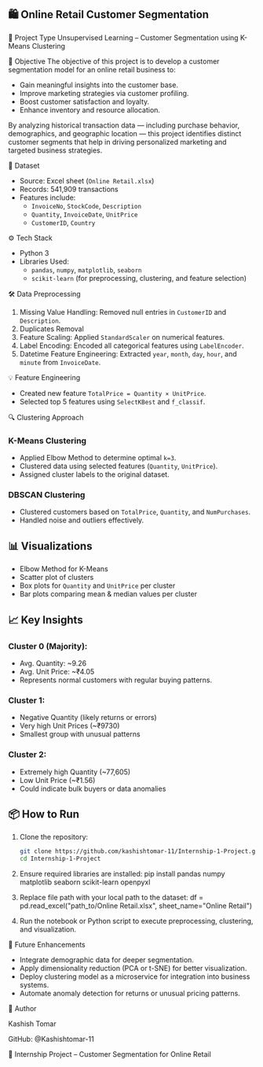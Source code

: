## 🛍️ Online Retail Customer Segmentation

📌 Project Type
Unsupervised Learning – Customer Segmentation using K-Means Clustering

🧠 Objective
The objective of this project is to develop a customer segmentation model for an online retail business to:

- Gain meaningful insights into the customer base.
- Improve marketing strategies via customer profiling.
- Boost customer satisfaction and loyalty.
- Enhance inventory and resource allocation.

By analyzing historical transaction data — including purchase behavior, demographics, and geographic location — this project identifies distinct customer segments that help in driving personalized marketing and targeted business strategies.

 📂 Dataset
- Source: Excel sheet (`Online Retail.xlsx`)
- Records: 541,909 transactions
- Features include:
  - `InvoiceNo`, `StockCode`, `Description`
  - `Quantity`, `InvoiceDate`, `UnitPrice`
  - `CustomerID`, `Country`

⚙️ Tech Stack
- Python 3
- Libraries Used:
  - `pandas`, `numpy`, `matplotlib`, `seaborn`
  - `scikit-learn` (for preprocessing, clustering, and feature selection)

🛠️ Data Preprocessing
1. Missing Value Handling: Removed null entries in `CustomerID` and `Description`.
2. Duplicates Removal
3. Feature Scaling: Applied `StandardScaler` on numerical features.
4. Label Encoding: Encoded all categorical features using `LabelEncoder`.
5. Datetime Feature Engineering: Extracted `year`, `month`, `day`, `hour`, and `minute` from `InvoiceDate`.

💡 Feature Engineering
- Created new feature `TotalPrice = Quantity × UnitPrice`.
- Selected top 5 features using `SelectKBest` and `f_classif`.

🔍 Clustering Approach

### K-Means Clustering
- Applied Elbow Method to determine optimal `k=3`.
- Clustered data using selected features (`Quantity`, `UnitPrice`).
- Assigned cluster labels to the original dataset.

### DBSCAN Clustering
- Clustered customers based on `TotalPrice`, `Quantity`, and `NumPurchases`.
- Handled noise and outliers effectively.

## 📊 Visualizations
- Elbow Method for K-Means
- Scatter plot of clusters
- Box plots for `Quantity` and `UnitPrice` per cluster
- Bar plots comparing mean & median values per cluster

## 📈 Key Insights

### Cluster 0 (Majority):
- Avg. Quantity: ~9.26
- Avg. Unit Price: ~₹4.05
- Represents normal customers with regular buying patterns.

### Cluster 1:
- Negative Quantity (likely returns or errors)
- Very high Unit Prices (~₹9730)
- Smallest group with unusual patterns

### Cluster 2:
- Extremely high Quantity (~77,605)
- Low Unit Price (~₹1.56)
- Could indicate bulk buyers or data anomalies

## 📦 How to Run

1. Clone the repository:
   ```bash
   git clone https://github.com/kashishtomar-11/Internship-1-Project.git
   cd Internship-1-Project

2. Ensure required libraries are installed:
   pip install pandas numpy matplotlib seaborn scikit-learn openpyxl

3. Replace file path with your local path to the dataset:
   df = pd.read_excel("path_to/Online Retail.xlsx", sheet_name="Online Retail")

4. Run the notebook or Python script to execute preprocessing, clustering, and visualization.

📌 Future Enhancements
- Integrate demographic data for deeper segmentation.
- Apply dimensionality reduction (PCA or t-SNE) for better visualization.
- Deploy clustering model as a microservice for integration into business systems.
- Automate anomaly detection for returns or unusual pricing patterns.

🤝 Author

Kashish Tomar

GitHub: @Kashishtomar-11

💼 Internship Project – Customer Segmentation for Online Retail  
